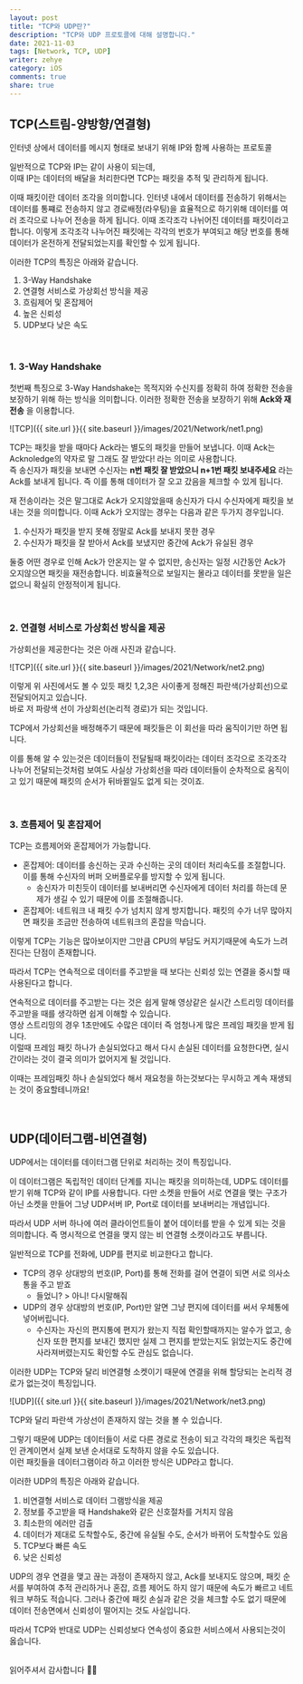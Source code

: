 ```yaml
---
layout: post
title: "TCP와 UDP란?"
description: "TCP와 UDP 프로토콜에 대해 설명합니다."
date: 2021-11-03
tags: [Network, TCP, UDP]
writer: zehye
category: iOS
comments: true
share: true
---
```


## TCP(스트림-양방향/연결형)

인터넷 상에서 데이터를 메시지 형태로 보내기 위해 IP와 함께 사용하는 프로토콜

일반적으로 TCP와 IP는 같이 사용이 되는데, <br>
이때 IP는 데이터의 배달을 처리한다면 TCP는 패킷을 추적 및 관리하게 됩니다.

이때 패킷이란 데이터 조각을 의미합니다. 인터넷 내에서 데이터를 전송하기 위해서는 데이터를 통쨰로 전송하지 않고 경로배정(라우팅)을 효율적으로 하기위해 데이터를 여러 조각으로 나누어 전송을 하게 됩니다.
이때 조각조각 나뉘어진 데이터를 패킷이라고 합니다. 이렇게 조각조각 나누어진 패킷에는 각각의 번호가 부여되고 해당 번호를 통해 데이터가 온전하게 전달되었는지를 확인할 수 있게 됩니다.

이러한 TCP의 특징은 아래와 같습니다.

1. 3-Way Handshake
2. 연결형 서비스로 가상회선 방식을 제공
3. 흐림제어 및 혼잡제어
4. 높은 신뢰성
5. UDP보다 낮은 속도


<br/>


### 1. 3-Way Handshake

첫번째 특징으로 3-Way Handshake는 목적지와 수신지를 정확히 하여 정확한 전송을 보장하기 위해 하는 방식을 의미합니다. 이러한 정확한 전송을 보장하기 위해 **Ack와 재전송** 을 이용합니다.


![TCP]({{ site.url }}{{ site.baseurl }}/images/2021/Network/net1.png)

TCP는 패킷을 받을 때마다 Ack라는 별도의 패킷을 만들어 보냅니다. 이때 Ack는 Acknoledge의 약자로 말 그래도 잘 받았다! 라는 의미로 사용합니다. <br>
즉 송신자가 패킷을 보내면 수신자는 **n번 패킷 잘 받았으니 n+1번 패킷 보내주세요** 라는 Ack를 보내게 됩니다. 즉 이를 통해 데이터가 잘 오고 갔음을 체크할 수 있게 됩니다.

재 전송이라는 것은 말그대로 Ack가 오지않았을때 송신자가 다시 수신자에게 패킷을 보내는 것을 의미합니다. 이때 Ack가 오지않는 경우는 다음과 같은 두가지 경우입니다.

1. 수신자가 패킷을 받지 못해 정말로 Ack를 보내지 못한 경우
2. 수신자가 패킷을 잘 받아서 Ack를 보냈지만 중간에 Ack가 유실된 경우

둘중 어떤 경우로 인해 Ack가 안온지는 알 수 없지만, 송신자는 일정 시간동안 Ack가 오지않으면 패킷을 재전송합니다. 비효율적으로 보일지는 몰라고 데이터를 못받을 일은 없으니 확실히 안정적이게 됩니다.


<br/>


### 2. 연결형 서비스로 가상회선 방식을 제공

가상회선을 제공한다는 것은 아래 사진과 같습니다.

![TCP]({{ site.url }}{{ site.baseurl }}/images/2021/Network/net2.png)

이렇게 위 사진에서도 볼 수 있듯 패킷 1,2,3은 사이좋게 정해진 파란색(가상회선)으로 전달되어지고 있습니다. <br>
바로 저 파랑색 선이 가상회선(논리적 경로)가 되는 것입니다.

TCP에서 가상회선을 배정해주기 때문에 패킷들은 이 회선을 따라 움직이기만 하면 됩니다.

이를 통해 알 수 있는것은 데이터들이 전달될때 패킷이라는 데이터 조각으로 조각조각 나누어 전달되는것처럼 보여도 사실상 가상회선을 따라 데이터들이 순차적으로 움직이고 있기 때문에 패킷의 순서가 뒤바뀔일도 없게 되는 것이죠.

<br/>


### 3. 흐름제어 및 혼잡제어

TCP는 흐름제어와 혼잡제어가 가능합니다.

- 혼잡제어: 데이터를 송신하는 곳과 수신하는 곳의 데이터 처리속도를 조절합니다. 이를 통해 수신자의 버퍼 오버플로우를 방지할 수 있게 됩니다.
  - 송신자가 미친듯이 데이터를 보내버리면 수신자에게 데이터 처리를 하는데 문제가 생길 수 있기 때문에 이를 조절해줍니다.
- 혼잡제어: 네트워크 내 패킷 수가 넘치지 않게 방지합니다. 패킷의 수가 너무 많아지면 패킷을 조금만 전송하여 네트워크의 혼잡을 막습니다.


이렇게 TCP는 기능은 많아보이지만 그만큼 CPU의 부담도 커지기때문에 속도가 느려진다는 단점이 존재합니다.

따라서 TCP는 연속적으로 데이터를 주고받을 때 보다는 신뢰성 있는 연결을 중시할 때 사용된다고 합니다.

연속적으로 데이터를 주고받는 다는 것은 쉽게 말해 영상같은 실시간 스트리밍 데이터를 주고받을 때를 생각하면 쉽게 이해할 수 있습니다.<br>
영상 스트리밍의 경우 1초만에도 수많은 데이터 즉 엄청나게 많은 프레임 패킷을 받게 됩니다.<br>
이럴때 프레임 패킷 하나가 손실되었다고 해서 다시 손실된 데이터를 요청한다면, 실시간이라는 것이 결국 의미가 없어지게 될 것입니다.

이때는 프레임패킷 하나 손실되었다 해서 재요청을 하는것보다는 무시하고 계속 재생되는 것이 중요할테니까요!


<br/>

## UDP(데이터그램-비연결형)

UDP에서는 데이터를 데이터그램 단위로 처리하는 것이 특징입니다.

이 데이터그램은 독립적인 데이터 단계를 지니는 패킷을 의미하는데, UDP도 데이터를 받기 위해 TCP와 같이 IP를 사용합니다.
다만 소켓을 만들어 서로 연결을 맺는 구조가 아닌 소켓을 만들어 그냥 UDP서버 IP, Port로 데이터를 보내버리는 개념입니다.

따라서 UDP 서버 하나에 여러 클라이언트들이 붙어 데이터를 받을 수 있게 되는 것을 의미합니다. 즉 명시적으로 연결을 맺지 않는 비 연결형 소캣이라고도 부릅니다.

일반적으로 TCP를 전화에, UDP를 편지로 비교한다고 합니다.

- TCP의 경우 상대방의 번호(IP, Port)를 통해 전화를 걸어 연결이 되면 서로 의사소통을 주고 받죠
  - 들었니? > 아니! 다시말해줘
- UDP의 경우 상대방의 번호(IP, Port)만 알면 그냥 편지에 데이터를 써서 우체통에 넣어버립니다.
  - 수신자는 자신의 편지통에 편지가 왔는지 직접 확인할때까지는 알수가 없고, 송신자 또한 편지를 보내긴 했지만 실제 그 편지를 받았는지도 읽었는지도 중간에 사라져버렸는지도 확인할 수도 관심도 없습니다.

이러한 UDP는 TCP와 달리 비연결형 소켓이기 때문에 연결을 위해 할당되는 논리적 경로가 없는것이 특징입니다.

![UDP]({{ site.url }}{{ site.baseurl }}/images/2021/Network/net3.png)


TCP와 달리 파란색 가상선이 존재하지 않는 것을 볼 수 있습니다.

그렇기 때문에 UDP는 데이터들이 서로 다른 경로로 전송이 되고 각각의 패킷은 독립적인 관계이면서 실제 보낸 순서대로 도착하지 않을 수도 있습니다.<br>
이런 패킷들을 데이터그램이라 하고 이러한 방식은 UDP라고 합니다.


이러한 UDP의 특징은 아래와 같습니다.

1. 비연결형 서비스로 데이터 그램방식을 제공
2. 정보를 주고받을 때 Handshake와 같은 신호절차를 거치지 않음
3. 최소한의 에러만 검출
4. 데이터가 제대로 도착할수도, 중간에 유실될 수도, 순서가 바뀌어 도착할수도 있음
5. TCP보다 빠른 속도
6. 낮은 신뢰성


UDP의 경우 연결을 맺고 끊는 과정이 존재하지 않고, Ack를 보내지도 않으며, 패킷 순서를 부여하여 추적 관리하거나 혼잡, 흐름 제어도 하지 않기 때문에 속도가 빠르고 네트워크 부하도 적습니다. 그러나 중간에 패킷 손실과 같은 것을 체크할 수도 없기 때문에 데이터 전송면에서 신뢰성이 떨어지는 것도 사실입니다.

따라서 TCP와 반대로 UDP는 신뢰성보다 연속성이 중요한 서비스에서 사용되는것이 옳습니다.



<br/>
읽어주셔서 감사합니다 🙇‍♀️
